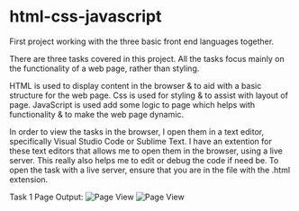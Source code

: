 # html-css-javascript
First project working with the three basic front end languages together. 

There are three tasks covered in this project.
All the tasks focus mainly on the functionality of a web page, rather than styling.

HTML is used to display content in the browser & to aid with a basic structure for the web page.
Css is used for styling & to assist with layout of page.
JavaScript is used add some logic to page which helps with functionality & to make the web page dynamic.

In order to view the tasks in the browser, I open them in a text editor, specifically Visual Studio Code or Sublime Text. I have an extention for these text editors that allows me to open them in the browser, using a live server. This really also helps me to edit or debug the code if need be. To open the task with a live server, ensure that you are in the file with the .html extension.

Task 1 Page Output:
<img src="/Compiled Tasks/images/task1-1" alt="Page View">
<img src="Compiled Tasks/images/task1-2" alt="Page View">




